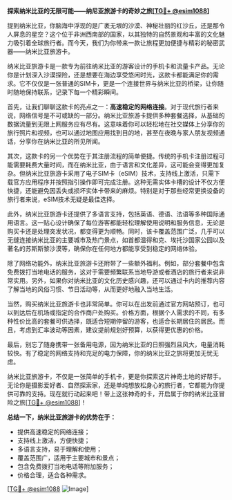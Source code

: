 **探索纳米比亚的无限可能——纳尼亚旅游卡的奇妙之旅[[TG💪+ @esim1088](https://t.me/s/esim1088)]**

提到纳米比亚，你脑海中浮现的是广袤无垠的沙漠、神秘壮丽的红沙丘，还是那令人屏息的星空？这个位于非洲西南部的国家，以其独特的自然景观和丰富的文化魅力吸引着全球旅行者。而今天，我们为你带来一款让旅程更加便捷与精彩的秘密武器——纳米比亚旅游卡。

纳米比亚旅游卡是一款专为前往纳米比亚的游客设计的手机卡和流量卡产品。无论你是计划深入沙漠探险，还是想要在海边享受悠闲时光，这款卡都能满足你的需求。它不仅仅是一张普通的SIM卡，更是一个连接世界与纳米比亚的桥梁，让你随时随地保持联系，记录下每一个精彩瞬间。

首先，让我们聊聊这款卡的亮点之一：**高速稳定的网络连接**。对于现代旅行者来说，网络信号是不可或缺的一部分。纳米比亚旅游卡提供多种套餐选择，从基础的数据流量到无限上网服务应有尽有。这意味着你可以轻松地在社交媒体上分享你的旅行照片和视频，也可以通过地图应用找到目的地，甚至在夜晚与家人朋友视频通话，分享你在纳米比亚的所见所闻。

其次，这款卡的另一个优势在于其注册流程的简单便捷。传统的手机卡注册过程可能需要耗费大量时间，而在纳米比亚，由于语言和文化差异，这可能会变得更加复杂。但纳米比亚旅游卡采用了电子SIM卡（eSIM）技术，支持线上激活，只需下载官方应用程序并按照指引操作即可完成注册。这种无需实体卡槽的设计不仅方便快捷，还能避免因丢失或损坏实体卡带来的麻烦。特别是对于那些经常更换设备的旅行者来说，eSIM技术无疑是最佳选择。

此外，纳米比亚旅游卡还提供了多语言支持，包括英语、德语、法语等多种国际通用语言。这一贴心设计确保了每位游客都能轻松理解使用说明和服务信息，无论是购买卡还是处理突发状况，都变得更为顺畅。同时，该卡覆盖范围广泛，几乎可以无缝连接纳米比亚的主要城市及热门景点，如首都温得和克、埃托沙国家公园以及著名的苏斯斯黎沙漠等，确保你在任何地方都能享受到稳定的网络体验。

除了网络功能外，纳米比亚旅游卡还附带了一些额外福利。例如，部分套餐中包含免费拨打当地电话的服务，这对于需要频繁联系当地导游或者酒店的旅行者来说非常实用。另外，如果你对纳米比亚的文化历史感兴趣，还可以通过卡内的推荐内容了解当地的风俗习惯、节日活动等，从而更好地融入当地生活。

当然，购买纳米比亚旅游卡也非常简单。你可以在出发前通过官方网站预订，也可以到达后在机场或指定的合作商户处购买。价格方面，根据个人需求的不同，有多种性价比高的套餐可供选择，既适合短期停留的游客，也适合长期居住的居民。而且，考虑到汇率波动等因素，建议提前规划好预算，以获得更优惠的价格。

最后，别忘了随身携带一张备用电源，因为纳米比亚的日照强烈且风大，电量消耗较快。有了稳定的网络支持和充足的电力保障，你的纳米比亚之旅将更加无忧无虑。

纳米比亚旅游卡，不仅是一张简单的手机卡，更是你探索这片神奇土地的好帮手。无论你是摄影爱好者、自然探索家，还是单纯想放松身心的旅行者，它都能为你提供可靠的支持。现在就行动起来吧！带上这张神奇的卡，开启属于你的纳米比亚冒险之旅[[TG💪+ @esim1088](https://t.me/s/esim1088)]！

**总结一下，纳米比亚旅游卡的优势在于：**
- 提供高速稳定的网络连接；
- 支持线上激活，方便快捷；
- 多语言支持，易于理解和使用；
- 覆盖范围广，适用于主要城市和景点；
- 包含免费拨打当地电话等附加服务；
- 价格合理，适合各种需求。

[[TG💪+ @esim1088](https://t.me/s/esim1088) ![Image](https://i.postimg.cc/4NQfJmqS/Snipaste-2025-05-13-00-14-12.png)]